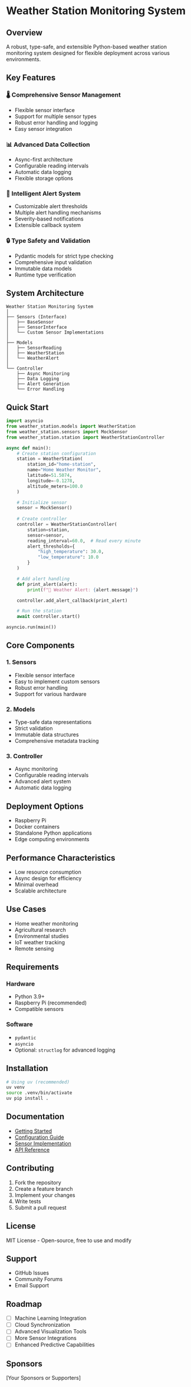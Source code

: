# Weather Station Monitoring System

## Overview

A robust, type-safe, and extensible Python-based weather station monitoring system designed for flexible deployment across various environments.

## Key Features

### 🌡️ Comprehensive Sensor Management
- Flexible sensor interface
- Support for multiple sensor types
- Robust error handling and logging
- Easy sensor integration

### 📊 Advanced Data Collection
- Async-first architecture
- Configurable reading intervals
- Automatic data logging
- Flexible storage options

### 🚨 Intelligent Alert System
- Customizable alert thresholds
- Multiple alert handling mechanisms
- Severity-based notifications
- Extensible callback system

### 🔒 Type Safety and Validation
- Pydantic models for strict type checking
- Comprehensive input validation
- Immutable data models
- Runtime type verification

## System Architecture

```
Weather Station Monitoring System
│
├── Sensors (Interface)
│   ├── BaseSensor
│   ├── SensorInterface
│   └── Custom Sensor Implementations
│
├── Models
│   ├── SensorReading
│   ├── WeatherStation
│   └── WeatherAlert
│
└── Controller
    ├── Async Monitoring
    ├── Data Logging
    ├── Alert Generation
    └── Error Handling
```

## Quick Start

```python
import asyncio
from weather_station.models import WeatherStation
from weather_station.sensors import MockSensor
from weather_station.station import WeatherStationController

async def main():
    # Create station configuration
    station = WeatherStation(
        station_id="home-station",
        name="Home Weather Monitor",
        latitude=51.5074,
        longitude=-0.1278,
        altitude_meters=100.0
    )

    # Initialize sensor
    sensor = MockSensor()
    
    # Create controller
    controller = WeatherStationController(
        station=station,
        sensor=sensor,
        reading_interval=60.0,  # Read every minute
        alert_thresholds={
            "high_temperature": 30.0,
            "low_temperature": 10.0
        }
    )

    # Add alert handling
    def print_alert(alert):
        print(f"🚨 Weather Alert: {alert.message}")

    controller.add_alert_callback(print_alert)

    # Run the station
    await controller.start()

asyncio.run(main())
```

## Core Components

### 1. Sensors
- Flexible sensor interface
- Easy to implement custom sensors
- Robust error handling
- Support for various hardware

### 2. Models
- Type-safe data representations
- Strict validation
- Immutable data structures
- Comprehensive metadata tracking

### 3. Controller
- Async monitoring
- Configurable reading intervals
- Advanced alert system
- Automatic data logging

## Deployment Options

- Raspberry Pi
- Docker containers
- Standalone Python applications
- Edge computing environments

## Performance Characteristics

- Low resource consumption
- Async design for efficiency
- Minimal overhead
- Scalable architecture

## Use Cases

- Home weather monitoring
- Agricultural research
- Environmental studies
- IoT weather tracking
- Remote sensing

## Requirements

### Hardware
- Python 3.9+
- Raspberry Pi (recommended)
- Compatible sensors

### Software
- `pydantic`
- `asyncio`
- Optional: `structlog` for advanced logging

## Installation

```bash
# Using uv (recommended)
uv venv
source .venv/bin/activate
uv pip install .
```

## Documentation

- [Getting Started](getting-started.md)
- [Configuration Guide](configuration.md)
- [Sensor Implementation](examples.md)
- [API Reference](api/index.md)

## Contributing

1. Fork the repository
2. Create a feature branch
3. Implement your changes
4. Write tests
5. Submit a pull request

## License

MIT License - Open-source, free to use and modify

## Support

- GitHub Issues
- Community Forums
- Email Support

## Roadmap

- [ ] Machine Learning Integration
- [ ] Cloud Synchronization
- [ ] Advanced Visualization Tools
- [ ] More Sensor Integrations
- [ ] Enhanced Predictive Capabilities

## Sponsors

[Your Sponsors or Supporters]
